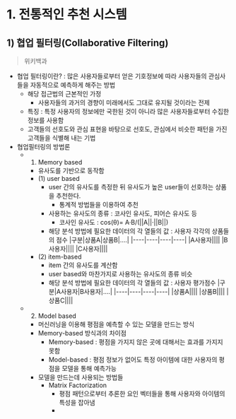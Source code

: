 # 1. 전통적인 추천 시스템
## 1) 협업 필터링(Collaborative Filtering)
>위키백과
- 협업 필터링이란? : 많은 사용자들로부터 얻은 기호정보에 따라 사용자들의 관심사들을 자동적으로 예측하게 해주는 방법
  - 해당 접근법의 근본적인 가정
    - 사용자들의 과거의 경향이 미래에서도 그대로 유지될 것이라는 전제
  - 특징 : 특정 사용자의 정보에만 국한된 것이 아니라 많은 사용자들로부터 수집한 정보를 사용함
  - 고객들의 선호도와 관심 표현을 바탕으로 선호도, 관심에서 비슷한 패턴을 가진 고객들을 식별해 내는 기법
- 협업필터링의 방법론
  - 1) Memory based
    - 유사도를 기반으로 동작함
    - (1) user based
      - user 간의 유사도를 측정한 뒤 유사도가 높은 user들이 선호하는 상품을 추천한다.
        - 통계적 방법들을 이용하여 추천
      - 사용하는 유사도의 종류 : 코사인 유사도, 피어슨 유사도 등
        - 코사인 유사도 : cos(θ)= Α·Β/(||Α||·||Β||)
      - 해당 분석 방법에 필요한 데이터의 각 열들의 값 : 사용자 각각의 상품들의 점수
        |구분|상품A|상품B|....|
        |----|----|----|----|
        |A사용자||||
        |B사용자||||
        |C사용자||||
    - (2) item-based
      - item 간의 유사도를 계산함
      - user based와 마찬가지로 사용하는 유사도의 종류 비슷
      - 해당 분석 방법에 필요한 데이터의 각 열들의 값 : 사용자 평가점수
        |구분|A사용자|B사용자|....|
        |----|----|----|----|
        |상품A||||
        |상품B||||
        |상품C||||
   - 2) Model based
     - 머신러닝을 이용해 평점을 예측할 수 있는 모델을 만드는 방식
     - Memory-based 방식과의 차이점 
       - Memory-based : 평점을 가지지 않은 곳에 대해서는 효과를 가지지 못함
       - Model-based : 평점 정보가 없어도 특정 아이템에 대한 사용자의 평점을 모델을 통해 예측가능
     - 모델을 만드는데 사용되는 방법들
       - Matrix Factorization
         - 평점 패턴으로부터 추론한 요인 벡터들을 통해 사용자와 아이템의 특성을 잡아냄
         - 
